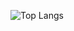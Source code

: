 ![Top Langs](https://github-readme-stats.vercel.app/api/top-langs/?username=JustinHsu1019&hide=html)
